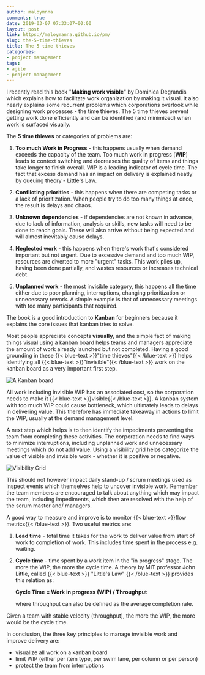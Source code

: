 ```yaml
---
author: maloymnna
comments: true
date: 2019-03-07 07:33:07+00:00
layout: post
link: https://maloymanna.github.io/pm/
slug: the-5-time-thieves
title: The 5 time thieves
categories:
- project management
tags:
- agile
- project management
---
```


I recently read this book "**Making work visible**" by Dominica Degrandis which explains how to facilitate work organization by making it visual. It also nearly explains some recurrent problems which corporations overlook while designing work processes - the time thieves. The 5 time thieves prevent getting work done efficiently and can be identified (and minimized) when work is surfaced visually.

The **5 time thieves** or categories of problems are:

1. **Too much Work in Progress** - this happens usually when demand exceeds the capacity of the team. Too much work in progress (**WIP**) leads to context switching and decreases the quality of items and things take longer to finish overall. WIP is a leading indicator of cycle time. The fact that excess demand has an impact on delivery is explained neatly by queuing theory - Little's Law.

2. **Conflicting priorities** - this happens when there are competing tasks or a lack of prioritization. When people try to do too many things at once, the result is delays and chaos.

3. **Unknown dependencies** - if dependencies are not known in advance, due to lack of information, analysis or skills, new tasks will need to be done to reach goals. These will also arrive without being expected and will almost inevitably cause delays.

4. **Neglected work** - this happens when there's work that's considered important but not urgent. Due to excessive demand and too much WIP, resources are diverted to more "urgent" tasks. This work piles up, having been done partially, and wastes resources or increases technical debt.

5. **Unplanned work** - the most invisible category, this happens all the time either due to poor planning, interruptions, changing prioritization or unnecessary rework. A simple example is that of unnecessary meetings with too many participants that required.

The book is a good introduction to **Kanban** for beginners because it explains the core issues that kanban tries to solve.

Most people appreciate concepts **visually**, and the simple fact of making things visual using a kanban board helps teams and managers appreciate the amount of work already launched but not completed. Having a good grounding in these {{< blue-text >}}"time thieves"{{< /blue-text >}} helps identifying all {{< blue-text >}}"invisible"{{< /blue-text >}} work on the kanban board as a very important first step. 

![A Kanban board](/pm/kanban.png)

All work including invisible WIP has an associated cost, so the corporation needs to make it {{< blue-text >}}visible{{< /blue-text >}}. A kanban system with too much WIP could cause bottleneck, which ultimately leads to delays in delivering value. This therefore has immediate takeaway in actions to limit the WIP, usually at the demand management level.

A next step which helps is to then identify the impediments preventing the team from completing these activities. The corporation needs to find ways to minimize interruptions, including unplanned work and unnecessary meetings which do not add value. Using a visibility grid helps categorize the value of visible and invisible work - whether it is positive or negative. 

![Visibility Grid](/pm/visibility-grid.png)

This should not however impact daily stand-up / scrum meetings used as inspect events which themselves help to uncover invisible work. Remember the team members are encouraged to talk about anything which may impact the team, including impediments, which then are resolved with the help of the scrum master and/ managers.

A good way to measure and improve is to monitor {{< blue-text >}}flow metrics{{< /blue-text >}}. Two useful metrics are:

1. **Lead time** - total time it takes for the work to deliver value from start of work to completion of work. This includes time spent in the process e.g. waiting.

2. **Cycle time** - time spent by a work item in the "in progress" stage. The more the WIP, the more the cycle time. A theory by MIT professor John Little, called {{< blue-text >}} "Little's Law" {{< /blue-text >}} provides this relation as: 

   **Cycle Time = Work in progress (WIP) / Throughput**

   where throughput can also be defined as the average completion rate.

Given a team with stable velocity (throughput), the more the WIP, the more would be the cycle time. 

In conclusion, the three key principles to manage invisible work and improve delivery are:

- visualize all work on a kanban board
- limit WIP (either per item type, per swim lane, per column or per person)
- protect the team from interruptions 

   